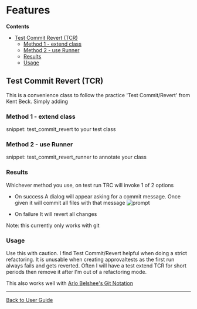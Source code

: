 <a id="top"></a>

# Features



<!-- START doctoc generated TOC please keep comment here to allow auto update -->
<!-- DON'T EDIT THIS SECTION, INSTEAD RE-RUN doctoc TO UPDATE -->
**Contents**

- [Test Commit Revert (TCR)](#test-commit-revert-tcr)
  - [Method 1 - extend class](#method-1---extend-class)
  - [Method 2 - use Runner](#method-2---use-runner)
  - [Results](#results)
  - [Usage](#usage)

<!-- END doctoc generated TOC please keep comment here to allow auto update -->

## Test Commit Revert (TCR)

This is a convenience class to follow the practice 'Test Commit/Revert' from Kent Beck. Simply adding
### Method 1 - extend class
snippet: test_commit_revert
to your test class

### Method 2 - use Runner
snippet: test_commit_revert_runner
to annotate your class

### Results 

Whichever method you use, on test run TRC will invoke 1 of 2 options

*  On success
A dialog will appear asking for a commit message. Once given it will commit all files with that message
![prompt](images/commit_dialog.png)

* On failure
It will revert all changes

Note: this currently only works with git

### Usage

Use this with caution. I find Test Commit/Revert helpful when doing a strict refactoring. It is unusable when creating approvaltests as the first run always fails and gets reverted.
Often I will have a test extend TCR for short periods then remove it after I'm out of a refactoring mode.

This also works well with [Arlo Belshee's Git Notation](https://github.com/RefactoringCombos/ArlosCommitNotation) 


---

[Back to User Guide](README.md#top)
